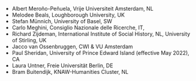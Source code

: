 - Albert Meroño-Peñuela, Vrije Universiteit Amsterdam, NL
- Melodee Beals, Loughborough University, UK
- Stefan Münnich, University of Basel, SW
- Carlo Meghini, Consiglio Nazionale delle Ricerche, IT,
- Richard Zijdeman, International Institute of Social History, NL, University of Stirling, UK
- Jacco van Ossenbruggen, CWI & VU Amsterdam
- Paul Sheridan, University of Prince Edward Island (effective May 2022), CA
- Laura Untner, Freie Universität Berlin, DE
- Bram Buitendijk, KNAW-Humanities Cluster, NL
